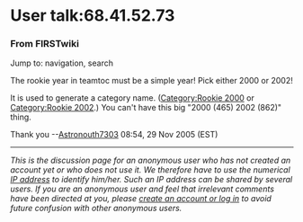 # User talk:68.41.52.73

### From FIRSTwiki

Jump to: navigation, search

The rookie year in teamtoc must be a simple year! Pick either 2000 or 2002!

It is used to generate a category name. ([Category:Rookie
2000](/index.php/Category:Rookie_2000 "Category:Rookie 2000" ) or
[Category:Rookie 2002](/index.php/Category:Rookie_2002 "Category:Rookie 2002"
).) You can't have this big "2000 (465) 2002 (862)" thing.

Thank you --[Astronouth7303](/index.php/User:Astronouth7303
"User:Astronouth7303" ) 08:54, 29 Nov 2005 (EST)

* * *

_This is the discussion page for an anonymous user who has not created an
account yet or who does not use it. We therefore have to use the numerical [IP
address](http://www.wikipedia.org/wiki/IP_address "wikipedia:IP_address" ) to
identify him/her. Such an IP address can be shared by several users. If you
are an anonymous user and feel that irrelevant comments have been directed at
you, please [create an account or log in](/index.php/Special:Userlogin
"Special:Userlogin" ) to avoid future confusion with other anonymous users._

